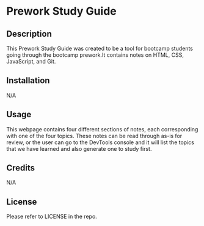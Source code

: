 # Prework Study Guide

## Description

This Prework Study Guide was created to be a tool for bootcamp students going through the bootcamp prework.It contains notes on HTML, CSS, JavaScript, and Git.


## Installation

N/A

## Usage

This webpage contains four different sections of notes, each corresponding with one of the four topics. These notes can be read through as-is for review, or the user can go to the DevTools console and it will list the topics that we have learned and also generate one to study first.


## Credits

N/A

## License

Please refer to LICENSE in the repo.
